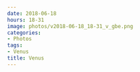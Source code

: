 ```yaml
---
date: 2018-06-18
hours: 18-31
image: photos/v2018-06-18_18-31_v_gbe.png
categories: 
- Photos 
tags: 
- Venus 
title: Venus
---
```

